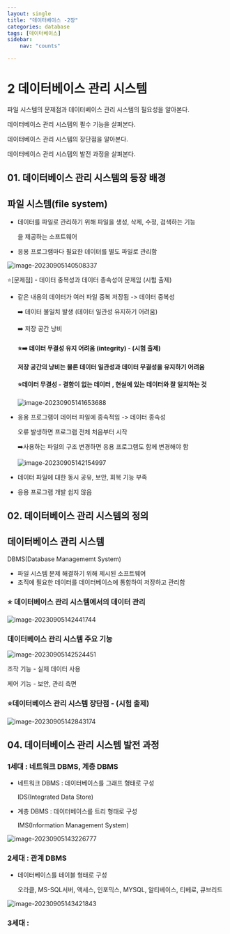 ```yaml
---
layout: single
title: "데이터베이스 -2장"
categories: database
tags: [데이터베이스]
sidebar:
    nav: "counts"

---
```


# 2 데이터베이스 관리 시스템

 파일 시스템의 문제점과 데이터베이스 관리 시스템의 필요성을 알아본다. 

데이터베이스 관리 시스템의 필수 기능을 살펴본다. 

데이터베이스 관리 시스템의 장단점을 알아본다.

 데이터베이스 관리 시스템의 발전 과정을 살펴본다.

## 01. 데이터베이스 관리 시스템의 등장 배경

## 파일 시스템(file system)

- 데이터를 파일로 관리하기 위해 파일을 생성, 삭제, 수정, 검색하는 기능

  을 제공하는 소프트웨어

- 응용 프로그램마다 필요한 데이터를 별도 파일로 관리함

![image-20230905140508337]({{site.url}}/images/2023-09-05-data2/image-20230905140508337.png)

⭐[문제점] - 데이터 중복성과 데이터 종속성이 문제임 (시험 출제)

- 같은 내용의 데이터가 여러 파일 중복 저장됨 -> 데이터 중복성

  ➡️ 데이터 불일치 발생 (데이터 일관성 유지하기 어려움)

  ➡️ 저장 공간 낭비

  #### ⭐➡️ **데이터 무결성** 유지 어려움 (integrity) - (시험 출제)

  **저장 공간의 낭비는 물론 데이터 일관성과 데이터 무결성을 유지하기 어려움**

  #### ⭐데이터 무결성 - 결함이 없는 데이터 , 현실에 있는 데이터와 잘 일치하는 것

  ![image-20230905141653688]({{site.url}}/images/2023-09-05-data2/image-20230905141653688.png)

- 응용 프로그램이 데이터 파일에 종속적임 -> 데이터 종속성

   오류 발생하면 프로그램 전체 처음부터 시작

  ➡️사용하는 파일의 구조 변경하면 응용 프로그램도 함께 변경해야 함

  ![image-20230905142154997]({{site.url}}/images/2023-09-05-data2/image-20230905142154997.png)

- 데이터 파일에 대한 동시 공유, 보안, 회복 기능 부족

- 응용 프로그램 개발 쉽지 않음



## 02. 데이터베이스 관리 시스템의 정의

## 데이터베이스 관리 시스템

DBMS(Database Managememt System)

- 파일 시스템 문제 해결하기 위해 제시된 소프트웨어
- 조직에 필요한 데이터를 데이터베이스에 통합하여 저장하고 관리함

### ⭐ 데이터베이스 관리 시스템에서의 데이터 관리

![image-20230905142441744]({{site.url}}/images/2023-09-05-data2/image-20230905142441744.png)



### 데이터베이스 관리 시스템 주요 기능

![image-20230905142524451]({{site.url}}/images/2023-09-05-data2/image-20230905142524451.png)

조작 기능 - 실제 데이터 사용

제어 기능 - 보안, 관리 측면 



### ⭐데이터베이스 관리 시스템 장단점 - (시험 출제)

![image-20230905142843174]({{site.url}}/images/2023-09-05-data2/image-20230905142843174.png)



## 04. 데이터베이스 관리 시스템 발전 과정

### 1세대 : 네트워크 DBMS, 계층 DBMS

- 네트워크 DBMS : 데이터베이스를 그래프 형태로 구성

  IDS(Integrated Data Store)

- 계층 DBMS : 데이터베이스를 트리 형태로 구성

  IMS(Information Management System)

![image-20230905143226777]({{site.url}}/images/2023-09-05-data2/image-20230905143226777.png)



### 2세대 : 관계 DBMS

- 데이터베이스를 테이블 형태로 구성

  오라클, MS-SQL서버, 액세스, 인포믹스, MYSQL, 알티베이스, 티베로, 큐브리드

![image-20230905143421843]({{site.url}}/images/2023-09-05-data2/image-20230905143421843.png)



### 3세대 : 